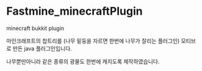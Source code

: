 # Fastmine_minecraftPlugin
minecraft bukkit plugin

마인크래프트의 찹트리를 (나무 밑둥을 자르면 한번에 나무가 잘리는 플러그인) 모티브로 만든 java 플러그인입니다.

나무뿐만아니라 같은 종류의 광물도 한번에 캐지도록 제작하였습니다.
